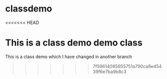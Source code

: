# classdemo
<<<<<<< HEAD

This is a class demo demo class
=======
This is a class demo which I have changed in another branch 
>>>>>>> 7f59614085655751a790ca8e45439f6e7ba9b8c3
